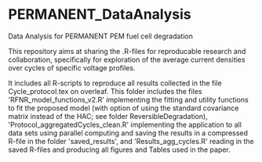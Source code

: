 # PERMANENT_DataAnalysis
Data Analysis for PERMANENT PEM fuel cell degradation 


This repository aims at sharing the .R-files for reproducable research and collaboration,
specifically for exploration of the average current densities over cycles of specific voltage profiles.

It includes all R-scripts to reproduce all results collected in the file Cycle_protocol.tex on overleaf.
This folder includes the files 'RFNR_model_functions_v2.R' implementing the fitting and utility 
functions to fit the proposed model (with option of using the standard covariance matrix instead of the HAC; see folder ReversibleDegradation), 'Protocol_aggregatedCycles_clean.R' implementing the application
to all data sets using parallel computing and saving the results in a compressed R-file in the folder 'saved_results',
and 'Results_agg_cycles.R' reading in the saved R-files and producing all figures and Tables used in the paper.
